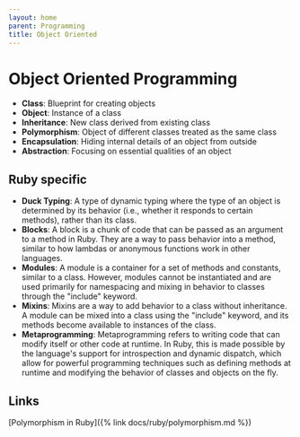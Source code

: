 ```yaml
---
layout: home
parent: Programming
title: Object Oriented
---
```


# Object Oriented Programming

- **Class**: Blueprint for creating objects
- **Object**: Instance of a class
- **Inheritance**: New class derived from existing class
- **Polymorphism**: Object of different classes treated as the same class
- **Encapsulation**: Hiding internal details of an object from outside
- **Abstraction**: Focusing on essential qualities of an object

## Ruby specific

- **Duck Typing**: A type of dynamic typing where the type of an object is determined by its behavior (i.e., whether it responds to certain methods), rather than its class.
- **Blocks**: A block is a chunk of code that can be passed as an argument to a method in Ruby. They are a way to pass behavior into a method, similar to how lambdas or anonymous functions work in other languages.
- **Modules**: A module is a container for a set of methods and constants, similar to a class. However, modules cannot be instantiated and are used primarily for namespacing and mixing in behavior to classes through the "include" keyword.
- **Mixins**: Mixins are a way to add behavior to a class without inheritance. A module can be mixed into a class using the "include" keyword, and its methods become available to instances of the class.
- **Metaprogramming**: Metaprogramming refers to writing code that can modify itself or other code at runtime. In Ruby, this is made possible by the language's support for introspection and dynamic dispatch, which allow for powerful programming techniques such as defining methods at runtime and modifying the behavior of classes and objects on the fly.

## Links

[Polymorphism in Ruby]({% link docs/ruby/polymorphism.md %})

